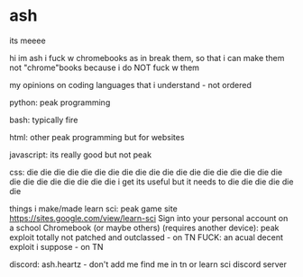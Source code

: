 # ash
its meeee

hi im ash
i fuck w chromebooks
as in break them, so that i can make them not "chrome"books because i do NOT fuck w them

my opinions on coding languages that i understand - not ordered

  python: peak programming

  bash: typically fire

  html: other peak programming but for websites

  javascript: its really good but not peak

  css: die die die die die die die die die die die die die die die die die die die die die die die die die die die i get its useful but it needs to die die die die die die

things i make/made
  learn sci: peak game site    https://sites.google.com/view/learn-sci
  Sign into your personal account on a school Chromebook (or maybe others) (requires another device): peak exploit totally not patched and outclassed - on TN
  FUCK: an acual decent exploit i suppose - on TN

discord: ash.heartz - don't add me find me in tn or learn sci discord server
